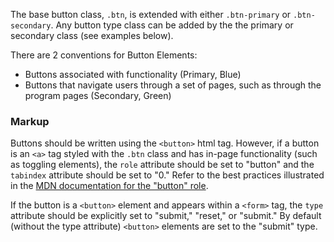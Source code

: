 The base button class, `.btn`, is extended with either `.btn-primary` or `.btn-secondary`. Any button type class can be added by the the primary or secondary class (see examples below).

There are 2 conventions for Button Elements:

* Buttons associated with functionality (Primary, Blue)
* Buttons that navigate users through a set of pages, such as through the program pages (Secondary, Green)

### Markup

Buttons should be written using the `<button>` html tag. However, if a button is an `<a>` tag styled with the `.btn` class and has in-page functionality (such as toggling elements), the `role` attribute should be set to "button" and the `tabindex` attribute should be set to "0." Refer to the best practices illustrated in the [MDN documentation for the "button" role](https://developer.mozilla.org/en-US/docs/Web/Accessibility/ARIA/Roles/button_role#Best_practices).

If the button is a `<button>` element and appears within a `<form>` tag, the `type` attribute should be explicitly set to "submit," "reset," or "submit." By default (without the type attribute) `<button>` elements are set to the "submit" type.
